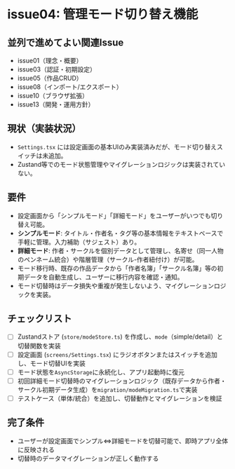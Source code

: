 # issue04: 管理モード切り替え機能

## 並列で進めてよい関連Issue
- issue01（理念・概要）
- issue03（認証・初期設定）
- issue05（作品CRUD）
- issue08（インポート/エクスポート）
- issue10（ブラウザ拡張）
- issue13（開発・運用方針）

## 現状（実装状況）
- `Settings.tsx` には設定画面の基本UIのみ実装済みだが、モード切り替えスイッチは未追加。
- Zustand等でのモード状態管理やマイグレーションロジックは実装されていない。

## 要件
- 設定画面から「シンプルモード」「詳細モード」をユーザーがいつでも切り替え可能。
- **シンプルモード**: タイトル・作者名・タグ等の基本情報をテキストベースで手軽に管理。入力補助（サジェスト）あり。
- **詳細モード**: 作者・サークルを個別データとして管理し、名寄せ（同一人物のペンネーム統合）や階層管理（サークル-作者紐付け）が可能。
- モード移行時、既存の作品データから「作者名簿」「サークル名簿」等の初期データを自動生成し、ユーザーに移行内容を確認・通知。
- モード切替時はデータ損失や重複が発生しないよう、マイグレーションロジックを実装。

## チェックリスト
- [ ] Zustandストア (`store/modeStore.ts`) を作成し、`mode`（simple/detail）と切替関数を実装
- [ ] 設定画面 (`screens/Settings.tsx`) にラジオボタンまたはスイッチを追加し、モード切替UIを実装
- [ ] モード状態を`AsyncStorage`に永続化し、アプリ起動時に復元
- [ ] 初回詳細モード切替時のマイグレーションロジック（既存データから作者・サークル初期データ生成）を`migration/modeMigration.ts`で実装
- [ ] テストケース（単体/統合）を追加し、切替動作とマイグレーションを検証

## 完了条件
- ユーザーが設定画面でシンプル⇔詳細モードを切替可能で、即時アプリ全体に反映される
- 切替時のデータマイグレーションが正しく動作する
